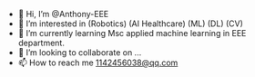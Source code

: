 - 👋 Hi, I’m @Anthony-EEE
- 👀 I’m interested in (Robotics) (AI Healthcare) (ML) (DL) (CV)
- 🌱 I’m currently learning Msc applied machine learning in EEE department.
- 💞️ I’m looking to collaborate on ...
- 📫 How to reach me 1142456038@qq.com

<!---
Anthony-EEE/Anthony-EEE is a ✨ special ✨ repository because its `README.md` (this file) appears on your GitHub profile.
You can click the Preview link to take a look at your changes.
--->
